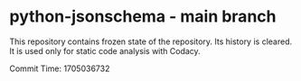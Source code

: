 # python-jsonschema - main branch

This repository contains frozen state of the repository.
Its history is cleared. It is used only for static code
analysis with Codacy.

Commit Time: 1705036732